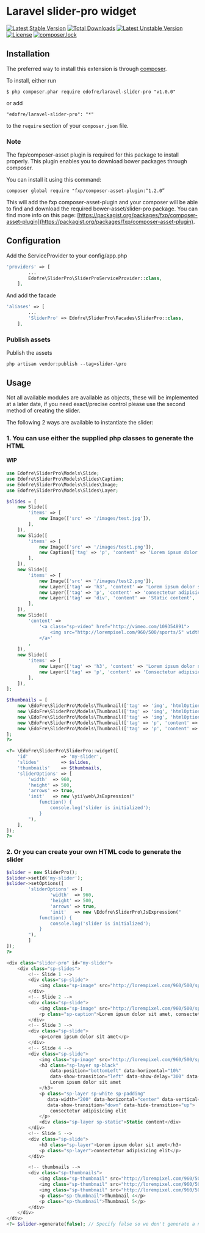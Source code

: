 # Laravel slider-pro widget

[![Latest Stable Version](https://poser.pugx.org/edofre/laravel-slider-pro/v/stable)](https://packagist.org/packages/edofre/laravel-slider-pro)
[![Total Downloads](https://poser.pugx.org/edofre/laravel-slider-pro/downloads)](https://packagist.org/packages/edofre/laravel-slider-pro)
[![Latest Unstable Version](https://poser.pugx.org/edofre/laravel-slider-pro/v/unstable)](https://packagist.org/packages/edofre/laravel-slider-pro)
[![License](https://poser.pugx.org/edofre/laravel-slider-pro/license)](https://packagist.org/packages/edofre/laravel-slider-pro)
[![composer.lock](https://poser.pugx.org/edofre/laravel-slider-pro/composerlock)](https://packagist.org/packages/edofre/laravel-slider-pro)

## Installation

The preferred way to install this extension is through [composer](http://getcomposer.org/download/).

To install, either run

```
$ php composer.phar require edofre/laravel-slider-pro "v1.0.0"
```

or add

```
"edofre/laravel-slider-pro": "*"
```

to the ```require``` section of your `composer.json` file.

### Note 
The fxp/composer-asset plugin is required for this package to install properly.
This plugin enables you to download bower packages through composer.

You can install it using this command:
```
composer global require "fxp/composer-asset-plugin:^1.2.0”
```

This will add the fxp composer-asset-plugin and your composer will be able to find and download the required bower-asset/slider-pro package.
You can find more info on this page: [https://packagist.org/packages/fxp/composer-asset-plugin](https://packagist.org/packages/fxp/composer-asset-plugin).

## Configuration
Add the ServiceProvider to your config/app.php
```php
'providers' => [
        ...
        Edofre\SliderPro\SliderProServiceProvider::class,
    ],
```

And add the facade
```php
'aliases' => [
        ...
        'SliderPro' => Edofre\SliderPro\Facades\SliderPro::class,
    ],
```

### Publish assets
Publish the assets
```
php artisan vendor:publish --tag=slider-\pro
```

## Usage 

Not all available modules are available as objects, these will be implemented at a later date, 
if you need exact/precise control please use the second method of creating the slider.

The following 2 ways are available to instantiate the slider:

### 1. You can use either the supplied php classes to generate the HTML

#### WIP
```php
use Edofre\SliderPro\Models\Slide;
use Edofre\SliderPro\Models\Slides\Caption;
use Edofre\SliderPro\Models\Slides\Image;
use Edofre\SliderPro\Models\Slides\Layer;

$slides = [
	new Slide([
		'items' => [
			new Image(['src' => '/images/test.jpg']),
		],
	]),
	new Slide([
		'items' => [
			new Image(['src' => '/images/test1.png']),
			new Caption(['tag' => 'p', 'content' => 'Lorem ipsum dolor sit amet, consectetur adipisicing elit.']),
		],
	]),
	new Slide([
		'items' => [
			new Image(['src' => '/images/test2.png']),
			new Layer(['tag' => 'h3', 'content' => 'Lorem ipsum dolor sit amet', 'htmlOptions' => ['class' => 'sp-black', 'data-position' => "bottomLeft", 'data-horizontal' => "10%", 'data-show-transition' => "left", 'data-show-delay' => "300", 'data-hide-transition' => "right"]]),
			new Layer(['tag' => 'p', 'content' => 'consectetur adipisicing elit', 'htmlOptions' => ['class' => 'sp-white sp-padding', 'data-width' => "200", 'data-horizontal' => "center", 'data-vertical' => "40%", 'data-show-transition' => "down", 'data-hide-transition' => "up"]]),
			new Layer(['tag' => 'div', 'content' => 'Static content', 'htmlOptions' => ['class' => 'sp-static']]),
		],
	]),
	new Slide([
		'content' =>
			'<a class="sp-video" href="http://vimeo.com/109354891">
				<img src="http://lorempixel.com/960/500/sports/5" width="500" height="300"/>
			</a>'
		,
	]),
	new Slide([
		'items' => [
			new Layer(['tag' => 'h3', 'content' => 'Lorem ipsum dolor sit amet']),
			new Layer(['tag' => 'p', 'content' => 'Consectetur adipisicing elit']),
		],
	]),
];

$thumbnails = [
	new \EdoFre\SliderPro\Models\Thumbnail(['tag' => 'img', 'htmlOptions' => ['src' => "/images/ttest.jpg", 'data-src' => "/images/test.jpg"]]),
	new \EdoFre\SliderPro\Models\Thumbnail(['tag' => 'img', 'htmlOptions' => ['src' => "/images/ttest1.png", 'data-src' => "/images/test1.png"]]),
	new \EdoFre\SliderPro\Models\Thumbnail(['tag' => 'img', 'htmlOptions' => ['src' => "/images/ttest2.png", 'data-src' => "/images/test2.png"]]),
	new \EdoFre\SliderPro\Models\Thumbnail(['tag' => 'p', 'content' => 'Thumbnail for video']),
	new \EdoFre\SliderPro\Models\Thumbnail(['tag' => 'p', 'content' => 'Thumbnail 5']),
];
?>

<?= \EdoFre\SliderPro\SliderPro::widget([
	'id'            => 'my-slider',
	'slides'        => $slides,
	'thumbnails'    => $thumbnails,
	'sliderOptions' => [
		'width'  => 960,
		'height' => 500,
		'arrows' => true,
		'init'   => new \yii\web\JsExpression("
			function() {
				console.log('slider is initialized');
			}
		"),
	],
]);
?>
```

### 2. Or you can create your own HTML code to generate the slider

```php
$slider = new SliderPro();
$slider->setId('my-slider');
$slider->setOptions([
        'sliderOptions' => [
                'width'  => 960,
                'height' => 500,
                'arrows' => true,
                'init'   => new \Edofre\SliderPro\JsExpression("
            function() {
                console.log('slider is initialized');
            }
        "),
        ]
]); 
?>

<div class="slider-pro" id="my-slider">
    <div class="sp-slides">
        <!-- Slide 1 -->
        <div class="sp-slide">
            <img class="sp-image" src="http://lorempixel.com/960/500/sports/1"/>
        </div>
        <!-- Slide 2 -->
        <div class="sp-slide">
            <img class="sp-image" src="http://lorempixel.com/960/500/sports/2"/>
            <p class="sp-caption">Lorem ipsum dolor sit amet, consectetur adipisicing elit.</p>
        </div>
        <!-- Slide 3 -->
        <div class="sp-slide">
            <p>Lorem ipsum dolor sit amet</p>
        </div>
        <!-- Slide 4 -->
        <div class="sp-slide">
            <img class="sp-image" src="http://lorempixel.com/960/500/sports/3"/>
            <h3 class="sp-layer sp-black"
                data-position="bottomLeft" data-horizontal="10%"
                data-show-transition="left" data-show-delay="300" data-hide-transition="right">
                Lorem ipsum dolor sit amet
            </h3>
            <p class="sp-layer sp-white sp-padding"
               data-width="200" data-horizontal="center" data-vertical="40%"
               data-show-transition="down" data-hide-transition="up">
                consectetur adipisicing elit
            </p>
            <div class="sp-layer sp-static">Static content</div>
        </div>
        <!-- Slide 5 -->
        <div class="sp-slide">
            <h3 class="sp-layer">Lorem ipsum dolor sit amet</h3>
            <p class="sp-layer">consectetur adipisicing elit</p>
        </div>

        <!-- thumbnails -->
        <div class="sp-thumbnails">
            <img class="sp-thumbnail" src="http://lorempixel.com/960/500/sports/1" data-src="http://lorempixel.com/480/250/sports/1"/>
            <img class="sp-thumbnail" src="http://lorempixel.com/960/500/sports/2" data-src="http://lorempixel.com/480/250/sports/2"/>
            <img class="sp-thumbnail" src="http://lorempixel.com/960/500/sports/3" data-src="http://lorempixel.com/480/250/sports/3"/>
            <p class="sp-thumbnail">Thumbnail 4</p>
            <p class="sp-thumbnail">Thumbnail 5</p>
        </div>
    </div>
</div>
<?= $slider->generate(false); // Specify false so we don't generate a new <div> ?>
```
